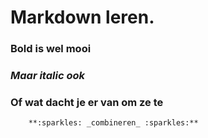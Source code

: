 # Markdown leren.

### **Bold is wel mooi**
### *Maar italic ook*
### Of wat dacht je er van om ze te 
		**:sparkles: _combineren_ :sparkles:**
 


